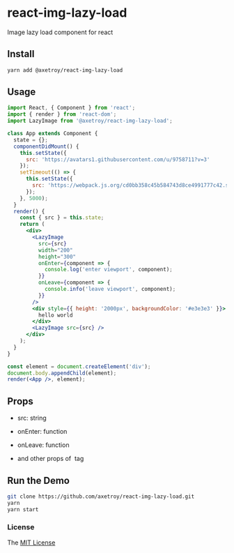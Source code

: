 # react-img-lazy-load

Image lazy load component for react

## Install

```bash
yarn add @axetroy/react-img-lazy-load
```

## Usage

```jsx harmony
import React, { Component } from 'react';
import { render } from 'react-dom';
import LazyImage from '@axetroy/react-img-lazy-load';

class App extends Component {
  state = {};
  componentDidMount() {
    this.setState({
      src: 'https://avatars1.githubusercontent.com/u/9758711?v=3'
    });
    setTimeout(() => {
      this.setState({
        src: 'https://webpack.js.org/cd0bb358c45b584743d8ce4991777c42.svg'
      });
    }, 5000);
  }
  render() {
    const { src } = this.state;
    return (
      <div>
        <LazyImage
          src={src}
          width="200"
          height="300"
          onEnter={component => {
            console.log('enter viewport', component);
          }}
          onLeave={component => {
            console.info('leave viewport', component);
          }}
        />
        <div style={{ height: '2000px', backgroundColor: '#e3e3e3' }}>
          hello world
        </div>
        <LazyImage src={src} />
      </div>
    );
  }
}

const element = document.createElement('div');
document.body.appendChild(element);
render(<App />, element);
```

## Props

- src: string

- onEnter: function

- onLeave: function

- and other props of <img/> tag
    
## Run the Demo

```bash
git clone https://github.com/axetroy/react-img-lazy-load.git
yarn
yarn start
```

### License

The [MIT License](https://github.com/axetroy/react-img-lazy-load/blob/master/LICENSE)